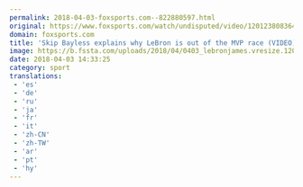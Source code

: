 ```yaml
---
permalink: 2018-04-03-foxsports.com--822880597.html
original: https://www.foxsports.com/watch/undisputed/video/1201238083645
domain: foxsports.com
title: 'Skip Bayless explains why LeBron is out of the MVP race (VIDEO)'
image: https://b.fssta.com/uploads/2018/04/0403_lebronjames.vresize.1200.630.high.73.jpg
date: 2018-04-03 14:33:25
category: sport
translations: 
 - 'es'
 - 'de'
 - 'ru'
 - 'ja'
 - 'fr'
 - 'it'
 - 'zh-CN'
 - 'zh-TW'
 - 'ar'
 - 'pt'
 - 'hy'
---
```


